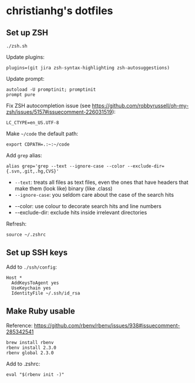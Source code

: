 # christianhg's dotfiles

## Set up ZSH

```
./zsh.sh
```

Update plugins:

```
plugins=(git jira zsh-syntax-highlighting zsh-autosuggestions)
```

Update prompt:

```
autoload -U promptinit; promptinit
prompt pure
```

Fix ZSH autocompletion issue (see https://github.com/robbyrussell/oh-my-zsh/issues/5157#issuecomment-226031519):

```
LC_CTYPE=en_US.UTF-8
```

Make `~/code` the default path:

```
export CDPATH=.:~:~/code
```

Add `grep` alias:

```
alias grep='grep --text --ignore-case --color --exclude-dir={.svn,.git,.hg,CVS}'
```

* `--text`: treats all files as text files, even the ones that have headers that make them (look like) binary (like .class)
* `--ignore-case`: you seldom care about the case of the search hits
- --color: use colour to decorate search hits and line numbers
- --exclude-dir: exclude hits inside irrelevant directories

Refresh:

```
source ~/.zshrc
```

## Set up SSH keys

Add to `./ssh/config`:

```
Host *
  AddKeysToAgent yes
  UseKeychain yes
  IdentityFile ~/.ssh/id_rsa
```

## Make Ruby usable

Reference: https://github.com/rbenv/rbenv/issues/938#issuecomment-285342541

```
brew install rbenv
rbenv install 2.3.0
rbenv global 2.3.0
```

Add to .zshrc:

```
eval "$(rbenv init -)"
```
